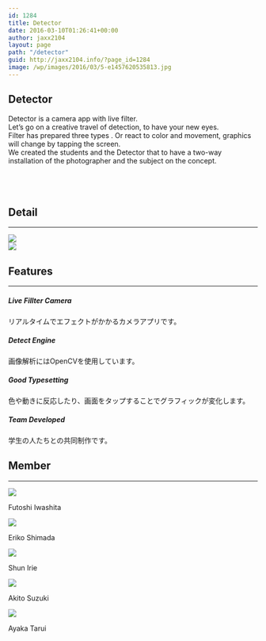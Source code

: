 ```yaml
---
id: 1284
title: Detector
date: 2016-03-10T01:26:41+00:00
author: jaxx2104
layout: page
path: "/detector"
guid: http://jaxx2104.info/?page_id=1284
image: /wp/images/2016/03/5-e1457620535813.jpg
---
```

<section class="jumboimage" style="background-image: url('bg.jpg')">
  <div class="container">
    <h1 class="display-1">Detector</h1>
  </div>
</section>

<section class="" id="about">
  <div class="container">
    <div class="row">
      <div class="col-lg-9">
        <p class="text-muted">Detector is a camera app with live filter.
        <br />Let&#8217;s go on a creative travel of detection, to have your new eyes.
        <br />Filter has prepared three types . Or react to color and movement, graphics will change by tapping the screen.
        <br />We created the students and the Detector that to have a two-way installation of the photographer and the subject on the concept.
        </p>
      </div>
      <div class="col-lg-3">
        <a href="https://geo.itunes.apple.com/us/app/detector-live-filter-camera/id1079950455?mt=8" style="display:inline-block;overflow:hidden;background:url(http://linkmaker.itunes.apple.com/images/badges/en-us/badge_appstore-lrg.svg) no-repeat;width:165px;height:40px;"></a>
      </div>
    </div>
  </div>
</section>
<section class="bg-danger text-xs-center" id="concept">
  <div class="container">
    <div class="row">
      <div class="col-lg-12 text-center">
        <h2 class="section-heading">Detail </h2>
        <hr class="light" />
      </div>
    </div>
  </div>
  <div class="container">
    <div class="row">
      <div class="col-md-6">
        <img src="one.png" />
      </div>
      <div class="col-md-6">
        <img src="two.png" />
      </div>
      </p>
    </div>
    </p>
  </div>
</section>
<section id="features">
  <div class="container">
    <div class="row">
      <div class="col-lg-12 text-center">
        <h2 class="section-heading">Features </h2>
        <hr class="primary" />
      </div>
      </p>
    </div>
    </p>
  </div>
  <div class="container">
    <div class="row">
      <div class="col-lg-3 col-md-6 text-center">
        <div class="service-box">
          <i class="fa fa-2x fa-camera wow bounceIn text-danger" style="visibility: visible; animation: bounceIn; -webkit-animation: bounceIn;"></i>
          <h5>Live Fillter Camera </h5>
          <p class="text-muted">リアルタイムでエフェクトがかかるカメラアプリです。</p>
        </div>
      </div>
      <div class="col-lg-3 col-md-6 text-center">
        <div class="service-box">
          <i class="fa fa-2x fa-eye wow bounceIn text-danger" data-wow-delay=".1s" style="visibility: visible; animation: bounceIn 0.1s; -webkit-animation: bounceIn 0.1s;"></i>
          <h5>Detect Engine </h5>
          <p class="text-muted">画像解析にはOpenCVを使用しています。</p>
        </div>
      </div>
      <div class="col-lg-3 col-md-6 text-center">
        <div class="service-box">
          <i class="fa fa-2x fa-bolt wow bounceIn text-danger" data-wow-delay=".2s" style="visibility: visible; animation: bounceIn 0.2s; -webkit-animation: bounceIn 0.2s;"></i>
          </p>
          <h5>Good Typesetting </h5>
          <p class="text-muted">色や動きに反応したり、画面をタップすることでグラフィックが変化します。
          </p>
          </p>
        </div>
        </p>
      </div>
      <div class="col-lg-3 col-md-6 text-center">
        <div class="service-box">
          <i class="fa fa-2x fa-users wow bounceIn text-danger" data-wow-delay=".3s" style="visibility: visible; animation: bounceIn 0.3s; -webkit-animation: bounceIn 0.3s;"></i>
          </p>
          <h5>Team Developed </h5>
          <p class="text-muted">学生の人たちとの共同制作です。
          </p>
          </p>
        </div>
        </p>
      </div>
      </p>
    </div>
    </p>
  </div>
</section>
<section class="bg-dark" id="member">
  <div class="container">
    <div class="row">
      <div class="col-lg-12 text-center">
        <h2 class="section-heading">Member </h2>
        <hr class="light" />
      </div>
      </p>
    </div>
    </p>
  </div>
  <div class="container">
    <div class="row">
      <div class="col-md-1 text-center"></div>
      <div class="col-md-2 text-center">
        <img src="iwa.jpg" class="rounded-circle" />
        <p class="section-heading">Futoshi Iwashita</p>
      </div>
      <div class="col-md-2 text-center">
        <img src="shima.jpg" class="rounded-circle" />
        <p class="section-heading">Eriko Shimada</p>
      </div>
      <div class="col-md-2 text-center">
        <img src="iri.jpg" class="rounded-circle" />
        <p class="section-heading">Shun Irie</p>
      </div>
      <div class="col-md-2 text-center">
        <img src="aki.jpg" class="rounded-circle" />
        <p class="section-heading">Akito Suzuki</p>
      </div>
      <div class="col-md-2 text-center">
        <img src="taru.jpg" class="rounded-circle" />
        <p class="section-heading">Ayaka Tarui</p>
      </div>
    </div>
  </div>
</section>
